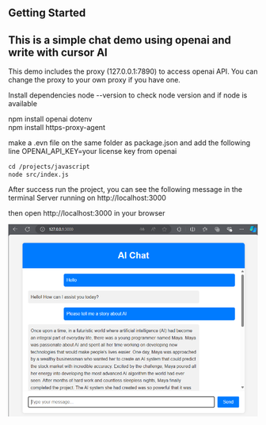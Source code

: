 ## Getting Started
## This is a simple chat demo using openai and write with cursor AI 

This demo includes the proxy (127.0.0.1:7890) to access openai API. You can change the proxy to your own proxy if you have one.

Install dependencies
node --version to check node version and if node is available

npm install openai dotenv     
npm install https-proxy-agent     


make a .evn file on the same folder as package.json and add the following line
OPENAI_API_KEY=your license key from openai


```
cd /projects/javascript
node src/index.js
```

After success run the project, you can see the following message in the terminal
Server running on http://localhost:3000

then open http://localhost:3000 in your browser

![alt text](image.png)
